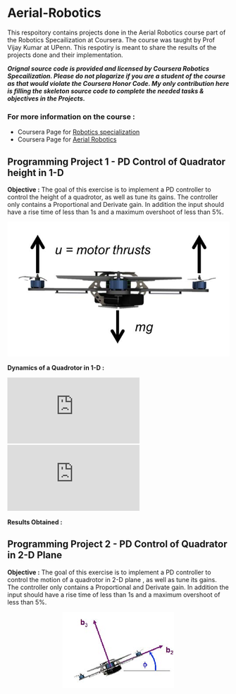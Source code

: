 # Aerial-Robotics
[//]: # (Image References)

[image1]:./Images/Project%201/1-D_Quadrotor.jpg
[image2]:./Images/Project%202/quad.jpg

This respoitory contains projects done in the  Aerial Robotics course part of the Robotics Specailization at Coursera. The course was  taught by Prof Vijay Kumar at UPenn. This respotiry is meant to share the results of the projects done and their implementation.

_**Orignal source code is provided and licensed by Coursera Robotics Specailization. Please do not plagarize if you are a student of the course as that would violate the Coursera Honor Code. My only contribution here is filling the skeleton source code to complete the needed tasks & objectives in the Projects.**_

### For more information on the course :

 * Coursera Page for [Robotics specialization](https://www.coursera.org/specializations/robotics) 
 * Coursera Page for [Aerial Robotics](https://www.coursera.org/learn/robotics-flight) 
 
## Programming Project 1 - PD Control of Quadrator height in 1-D

__**Objective :**__ The goal of  this exercise is  to implement a PD controller to control the height of a quadrotor, as well
as tune its gains. The controller only contains a Proportional and Derivate gain. In addition the input should
have a rise time of less than 1s and a maximum overshoot of less than 5%.
                                          
 <p align="center"><img src="./Images/Project%201/1-D_Quadrotor.jpg" /></p>

__**Dynamics of a Quadrotor in 1-D :**__

![equation](http://latex.codecogs.com/gif.latex?U_t%3D%5Ctext%20%7B%20Control%20Input%20at%20time%20%7D%20t)
![equation](http://latex.codecogs.com/gif.latex?P%28s%20%7C%20O_t%20%29%3D%5Ctext%20%7B%20Probability%20of%20a%20sensor%20reading%20value%20when%20sleep%20onset%20is%20observed%20at%20a%20time%20bin%20%7D%20t)

__**Results Obtained :**__


## Programming Project 2 - PD Control of Quadrator in 2-D Plane 

__**Objective :**__ The goal of  this exercise is  to implement a PD controller to control the motion of a quadrotor in 2-D plane , as well as tune its gains. The controller only contains a Proportional and Derivate gain. In addition the input should
have a rise time of less than 1s and a maximum overshoot of less than 5%.

 <p align="center"><img src="./Images/Project%202/quad.jpg" /></p>
